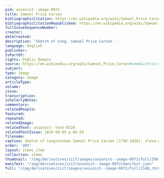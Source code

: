 ```yaml
---
pid: unionist--image-0072
title: Samuel Price Carson
bibliographicCitation: https://en.wikipedia.org/wiki/Samuel_Price_Carson#/media/File:SamuelPriceCarson.jpg
bibliographicCitationRepublished: https://en.wikipedia.org/wiki/Samuel_Price_Carson#/media/File:SamuelPriceCarson.jpg
fullIssueSequenceNumber: 
creator: 
dateCreated: 
description: 'Sketch of Cong. Samuel Price Carson '
language: English
publisher: 
IsPartOf: 
rights: Public Domain
source: https://en.wikipedia.org/wiki/Samuel_Price_Carson#/media/File:SamuelPriceCarson.jpg
subject: 
type: image
category: Image
articleType: 
volume: 
issue: 
transcription: 
scholarlyNotes: 
commentary: 
relatedPeople: 
featured: 
repeated: 
relatedImage: 
relatedText: unionist--text-0128
relatedTextIssue: 1833-09-05 p.04.54
filename: 
caption: Sketch of Congressman Samuel Price Carson (1798-1838), slave-owner and duelist
order: '483'
layout: items_item
collection: items
thumbnail: "/img/derivatives/iiif/images/unionist--image-0072/full/250,/0/default.jpg"
manifest: "/img/derivatives/iiif/unionist--image-0072/manifest.json"
full: "/img/derivatives/iiif/images/unionist--image-0072/full/1140,/0/default.jpg"
---
```

